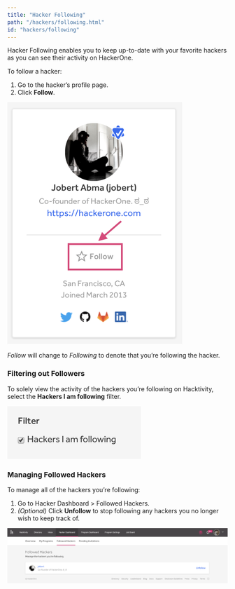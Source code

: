 ```yaml
---
title: "Hacker Following"
path: "/hackers/following.html"
id: "hackers/following"
---
```


Hacker Following enables you to keep up-to-date with your favorite hackers as you can see their activity on HackerOne.

To follow a hacker:
1. Go to the hacker’s profile page.
2. Click **Follow**.

![follow button on hacker profile](./images/following-1.png)

*Follow* will change to *Following* to denote that you’re following the hacker.

### Filtering out Followers
To solely view the activity of the hackers you’re following on Hacktivity, select the **Hackers I am following** filter.

![Hackers I am following filter](./images/following-2.png)

### Managing Followed Hackers
To manage all of the hackers you’re following:
1. Go to Hacker Dashboard > Followed Hackers.
2. *(Optional)* Click **Unfollow** to stop following any hackers you no longer wish to keep track of.

![followed hackers page](./images/following-3.png)
